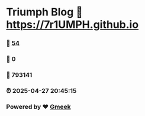 # Triumph Blog :link: https://7r1UMPH.github.io 
### :page_facing_up: [54](https://7r1UMPH.github.io/tag.html) 
### :speech_balloon: 0 
### :hibiscus: 793141 
### :alarm_clock: 2025-04-27 20:45:15 
### Powered by :heart: [Gmeek](https://github.com/Meekdai/Gmeek)
